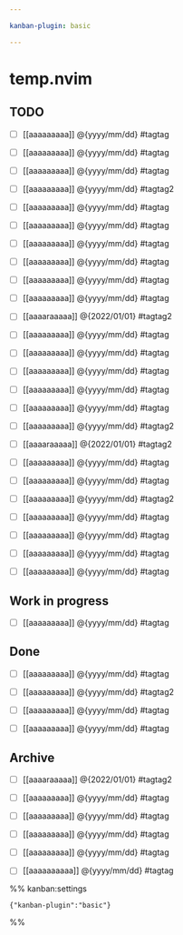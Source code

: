 ```yaml
---

kanban-plugin: basic

---
```


# temp.nvim


## TODO

- [ ] [[aaaaaaaaa]]
@{yyyy/mm/dd}
#tagtag

- [ ] [[aaaaaaaaa]]
@{yyyy/mm/dd}
#tagtag

- [ ] [[aaaaaaaaa]]
@{yyyy/mm/dd}
#tagtag

- [ ] [[aaaaaaaaa]]
@{yyyy/mm/dd}
#tagtag2

- [ ] [[aaaaaaaaa]]
@{yyyy/mm/dd}
#tagtag

- [ ] [[aaaaaaaaa]]
@{yyyy/mm/dd}
#tagtag

- [ ] [[aaaaaaaaa]]
@{yyyy/mm/dd}
#tagtag

- [ ] [[aaaaaaaaa]]
@{yyyy/mm/dd}
#tagtag

- [ ] [[aaaaaaaaa]]
@{yyyy/mm/dd}
#tagtag

- [ ] [[aaaaaaaaa]]
@{yyyy/mm/dd}
#tagtag

- [ ] [[aaaaraaaaa]]
@{2022/01/01}
#tagtag2

- [ ] [[aaaaaaaaa]]
@{yyyy/mm/dd}
#tagtag

- [ ] [[aaaaaaaaa]]
@{yyyy/mm/dd}
#tagtag

- [ ] [[aaaaaaaaa]]
@{yyyy/mm/dd}
#tagtag

- [ ] [[aaaaaaaaa]]
@{yyyy/mm/dd}
#tagtag

- [ ] [[aaaaaaaaa]]
@{yyyy/mm/dd}
#tagtag

- [ ] [[aaaaaaaaa]]
@{yyyy/mm/dd}
#tagtag2

- [ ] [[aaaaraaaaa]]
@{2022/01/01}
#tagtag2

- [ ] [[aaaaaaaaa]]
@{yyyy/mm/dd}
#tagtag

- [ ] [[aaaaaaaaa]]
@{yyyy/mm/dd}
#tagtag

- [ ] [[aaaaaaaaa]]
@{yyyy/mm/dd}
#tagtag2

- [ ] [[aaaaaaaaa]]
@{yyyy/mm/dd}
#tagtag

- [ ] [[aaaaaaaaa]]
@{yyyy/mm/dd}
#tagtag

- [ ] [[aaaaaaaaa]]
@{yyyy/mm/dd}
#tagtag

- [ ] [[aaaaaaaaa]]
@{yyyy/mm/dd}
#tagtag

## Work in progress

- [ ] [[aaaaaaaaa]]
@{yyyy/mm/dd}
#tagtag

## Done

- [ ] [[aaaaaaaaa]]
@{yyyy/mm/dd}
#tagtag

- [ ] [[aaaaaaaaa]]
@{yyyy/mm/dd}
#tagtag2

- [ ] [[aaaaaaaaa]]
@{yyyy/mm/dd}
#tagtag

- [ ] [[aaaaaaaaa]]
@{yyyy/mm/dd}
#tagtag

## Archive

- [ ] [[aaaaraaaaa]]
@{2022/01/01}
#tagtag2

- [ ] [[aaaaaaaaa]]
@{yyyy/mm/dd}
#tagtag

- [ ] [[aaaaaaaaa]]
@{yyyy/mm/dd}
#tagtag

- [ ] [[aaaaaaaaa]]
@{yyyy/mm/dd}
#tagtag

- [ ] [[aaaaaaaaa]]
@{yyyy/mm/dd}
#tagtag

- [ ] [[aaaaaaaaaa]]
@{yyyy/mm/dd}
#tagtag


%% kanban:settings
```
{"kanban-plugin":"basic"}
```
%%
